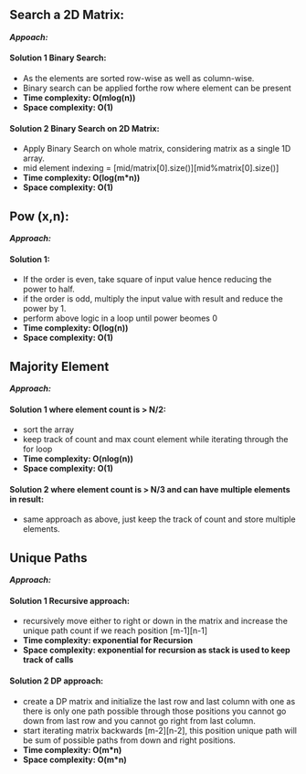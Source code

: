 ## Search a 2D Matrix:

**_Appoach:_**

#### Solution 1 Binary Search:

- As the elements are sorted row-wise as well as column-wise.
- Binary search can be applied forthe row where element can be present
- **Time complexity: O(mlog(n))** 
- **Space complexity: O(1)**

#### Solution 2 Binary Search on 2D Matrix:

- Apply Binary Search on whole matrix, considering matrix as a single 1D array.
- mid element indexing = [mid/matrix[0].size()][mid%matrix[0].size()]
- **Time complexity: O(log(m*n))** 
- **Space complexity: O(1)**

## Pow (x,n):

**_Approach:_**

#### Solution 1:

- If the order is even, take square of input value hence reducing the power to half.
- if the order is odd, multiply the input value with result and reduce the power by 1.
- perform above logic in a loop until power beomes 0
- **Time complexity: O(log(n))** 
- **Space complexity: O(1)**

## Majority Element 

**_Approach:_**

#### Solution 1 where element count is > N/2:

- sort the array
- keep track of count and max count element while iterating through the for loop
- **Time complexity: O(nlog(n))** 
- **Space complexity: O(1)**

#### Solution 2 where element count is > N/3 and can have multiple elements in result:

- same approach as above, just keep the track of count and store multiple elements.

## Unique Paths

**_Approach:_**

#### Solution 1 Recursive approach:

- recursively move either to right or down in the matrix and increase the unique path count if we reach position [m-1][n-1]
- **Time complexity: exponential for Recursion** 
- **Space complexity: exponential for recursion as stack is used to keep track of calls**

#### Solution 2 DP approach:

- create a DP matrix and initialize the last row and last column with one as there is only one path possible through those positions you cannot go down from last row and you cannot go right from last column.
- start iterating matrix backwards [m-2][n-2], this position unique path will be sum of possible paths from down and right positions.
- **Time complexity: O(m*n)** 
- **Space complexity: O(m*n)**
